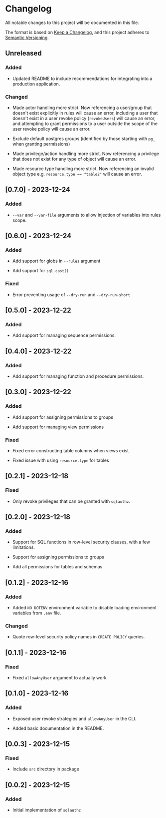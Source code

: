 # Changelog

All notable changes to this project will be documented in this file.

The format is based on [Keep a Changelog](https://keepachangelog.com/en/1.0.0/),
and this project adheres to [Semantic Versioning](https://semver.org/spec/v2.0.0.html).

## Unreleased

### Added

- Updated README to include recommendations for integrating into a production application.

### Changed

- Made actor handling more strict. Now referencing a user/group that doesn't exist explicitly in rules will cause an error, including a user that doesn't exist in a user revoke policy (`revokeUsers`) will cause an error, and attempting to grant permissions to a user outside the scope of the user revoke policy will cause an error.

- Exclude default postgres groups (identified by those starting with `pg_` when granting permissions)

- Made privilege/action handling more strict. Now referencing a privilege that does not exist for any type of object will cause an error.

- Made resource type handling more strict. Now referencing an invalid object type e.g. `resource.type == "table2"` will cause an error.

## [0.7.0] - 2023-12-24

### Added

- `--var` and `--var-file` arguments to allow injection of variables into rules scope.

## [0.6.0] - 2023-12-24

### Added

- Add support for globs in `--rules` argument

- Add support for `sql.cast()`

### Fixed

- Error preventing usage of `--dry-run` and `--dry-run-short`

## [0.5.0] - 2023-12-22

### Added

- Add support for managing sequence permissions.

## [0.4.0] - 2023-12-22

### Added

- Add support for managing function and procedure permissions.

## [0.3.0] - 2023-12-22

### Added

- Add support for assigning permissions to groups

- Add support for managing view permissions

### Fixed

- Fixed error constructing table columns when views exist

- Fixed issue with using `resource.type` for tables

## [0.2.1] - 2023-12-18

### Fixed

- Only revoke privileges that can be granted with `sqlauthz`.

## [0.2.0] - 2023-12-18

### Added

- Support for SQL functions in row-level security clauses, with a few limitations.

- Support for assigning permissions to groups

- Add all permissions for tables and schemas

## [0.1.2] - 2023-12-16

### Added

- Added `NO_DOTENV` environment variable to disable loading environment variables from `.env` file.

### Changed

- Quote row-level security policy names in `CREATE POLICY` queries.

## [0.1.1] - 2023-12-16

### Fixed

- Fixed `allowAnyUser` argument to actually work

## [0.1.0] - 2023-12-16

### Added

- Exposed user revoke strategies and `allowAnyUser` in the CLI.

- Added basic documentation in the README.

## [0.0.3] - 2023-12-15

### Fixed

- Include `src` directory in package

## [0.0.2] - 2023-12-15

### Added

- Initial implementation of `sqlauthz`
